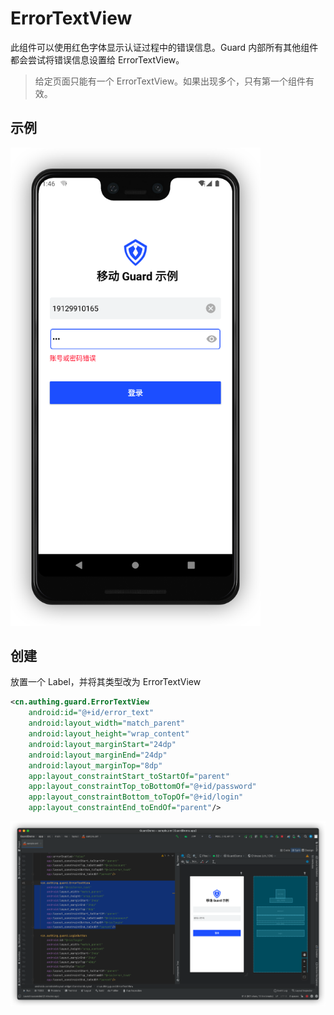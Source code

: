# ErrorTextView

<LastUpdated/>

此组件可以使用红色字体显示认证过程中的错误信息。Guard 内部所有其他组件都会尝试将错误信息设置给 ErrorTextView。

> 给定页面只能有一个 ErrorTextView。如果出现多个，只有第一个组件有效。

## 示例

<img src="./../images/error_text.png" alt="drawing" width="400"/>

## 创建

放置一个 Label，并将其类型改为 ErrorTextView

```xml
<cn.authing.guard.ErrorTextView
    android:id="@+id/error_text"
    android:layout_width="match_parent"
    android:layout_height="wrap_content"
    android:layout_marginStart="24dp"
    android:layout_marginEnd="24dp"
    android:layout_marginTop="8dp"
    app:layout_constraintStart_toStartOf="parent"
    app:layout_constraintTop_toBottomOf="@+id/password"
    app:layout_constraintBottom_toTopOf="@+id/login"
    app:layout_constraintEnd_toEndOf="parent"/>
```

![](./../images/error_text2.png)
